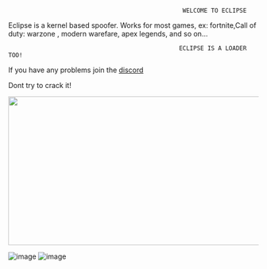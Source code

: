 




                                                     WELCOME TO ECLIPSE
                                                                  
                                                                  
Eclipse is a kernel based spoofer. Works for most games, ex: fortnite,Call of duty: warzone , modern warefare, apex legends, and so on...   

                                                    ECLIPSE IS A LOADER TOO!
                                                    

If you have any problems join the [discord](https://discord.io/Eclipsedspoofer)

Dont try to crack it!

<img src="https://tenor.com/view/angry-cat-gif-24919146.gif" width="600" height="300" />

![image](https://user-images.githubusercontent.com/114242816/196004120-4b7a224b-de03-43e9-a502-b4360b9be902.png)
![image](https://user-images.githubusercontent.com/114242816/196004131-dfd61a1f-916e-452f-8c19-cf00d797738c.png)
